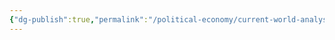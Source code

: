 ```yaml
---
{"dg-publish":true,"permalink":"/political-economy/current-world-analysis/billionaires/","dgPassFrontmatter":true}
---
```


